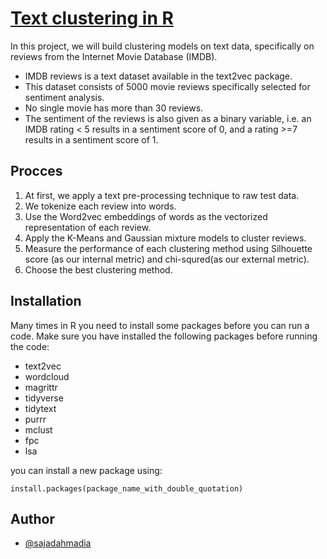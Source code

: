 
# [Text clustering in R](https://drive.google.com/file/d/1eyDRCDzsOmltUXkac71XhH--ZUqmISJX/view?usp=sharing)

In this project, we will build clustering models on text data, specifically on reviews from the Internet Movie Database (IMDB).

* IMDB reviews is a text dataset available in the text2vec package.
* This dataset consists of 5000 movie reviews specifically selected for sentiment analysis.
* No single movie has more than 30 reviews.
* The sentiment of the reviews is also given as a binary variable, i.e. an IMDB rating < 5 results in a sentiment score of 0, and a rating >=7 results in a sentiment score of 1.

## Procces
1. At first, we apply a text pre-processing technique to raw test data.
2. We tokenize each review into words.
3. Use the Word2vec embeddings of words as the vectorized representation of each review.
4. Apply the K-Means and Gaussian mixture models to cluster reviews.
5. Measure the performance of each clustering method using Silhouette score (as our internal metric) and chi-squred(as our external metric).
6. Choose the best clustering method.

## Installation

Many times in R you need to install some packages before you can run a code. Make sure you have installed the following packages before running the code:

* text2vec
* wordcloud
* magrittr
* tidyverse
* tidytext
* purrr
* mclust
* fpc
* lsa

you can install a new package using:
`````
install.packages(package_name_with_double_quotation)
`````
    
## Author

- [@sajadahmadia](https://github.com/sajadahmadia)

